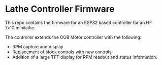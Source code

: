 # Lathe Controller Firmware

This repo contains the firmware for an ESP32 based controller for an HF 7x10 minilathe. 

The controller extends the OOB Motor controller with the following: 

- RPM capture and display
- Replacement of stock controls with new controls
- Addition of a large TFT display for RPM readout and status information. 

